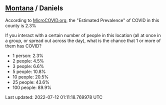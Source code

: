 
## [Montana](/united-states/montana) / Daniels

According to [MicroCOVID.org](http://microcovid.org),
the "Estimated Prevalence" of COVID in this county is 2.3%

If you interact with a certain number of people in this location
(all at once in a group, or spread out across the day), what is the chance that
1 or more of them has COVID?

- 1 person: 2.3%
- 2 people: 4.5%
- 3 people: 6.6%
- 5 people: 10.8%
- 10 people: 20.5%
- 25 people: 43.6%
- 100 people: 89.9%

Last updated: 2022-07-12 01:11:18.769978 UTC
